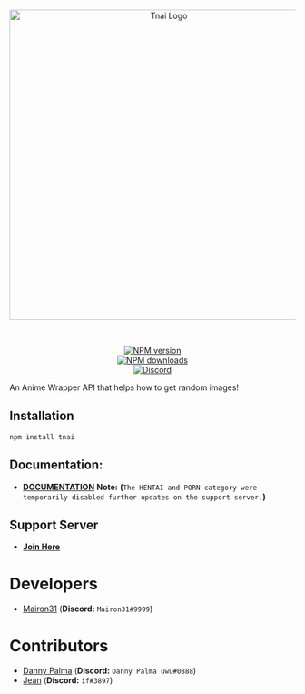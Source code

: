 <div align="center">
  <br />
  <p>
    <a href="https://discord.gg/b8kU5QX"><img src="https://cdn.discordapp.com/attachments/702047402328195152/732285388063899668/b75c04ba-ba8f-4057-93c0-9322f33526cf2F20200425_115122.png" width="546" alt="Tnai Logo" /></a>  </p>
  <br />
  <p>
    <a href="https://www.npmjs.com/package/tnai"><img src="https://img.shields.io/npm/v/tnai.svg?style=for-the-badge" alt="NPM version" /></a>
    <br />
    <a href="https://www.npmjs.com/package/tnai"><img src="https://img.shields.io/npm/dt/tnai.svg?style=for-the-badge" alt="NPM downloads" /></a>
    <br />
    <a href="https://discord.gg/b8kU5QX"><img src="https://img.shields.io/discord/619915844268326952?color=%237289DA&label=Discord&style=for-the-badge" alt="Discord"></a>
</p>
</div>
An Anime Wrapper API that helps how to get random images!


## Installation
```npm install tnai```

## Documentation:

* **[DOCUMENTATION](https://docs.tnai.ml)**
**Note:** **(**`The HENTAI and PORN category were temporarily disabled further updates on the support server.`**)**

## Support Server 
* **[Join Here](https://discord.gg/2BQMYyV)**

# Developers
* [Mairon31](https://github.com/Mairon31) (**Discord:** `Mairon31#9999`)

# Contributors
* [Danny Palma](https://github.com/danny-palma) (**Discord:** `Danny Palma uwu#0888`)
* [Jean](https://github.com/JeanCarlosVR) (**Discord:** `if#3897`)

